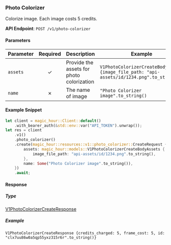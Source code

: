 
### Photo Colorizer <a name="create"></a>

Colorize image. Each image costs 5 credits.

**API Endpoint**: `POST /v1/photo-colorizer`

#### Parameters

| Parameter | Required | Description | Example |
|-----------|:--------:|-------------|--------|
| `assets` | ✓ | Provide the assets for photo colorization | `V1PhotoColorizerCreateBodyAssets {image_file_path: "api-assets/id/1234.png".to_string()}` |
| `name` | ✗ | The name of image | `"Photo Colorizer image".to_string()` |

#### Example Snippet

```rust
let client = magic_hour::Client::default()
    .with_bearer_auth(&std::env::var("API_TOKEN").unwrap());
let res = client
    .v1()
    .photo_colorizer()
    .create(magic_hour::resources::v1::photo_colorizer::CreateRequest {
        assets: magic_hour::models::V1PhotoColorizerCreateBodyAssets {
            image_file_path: "api-assets/id/1234.png".to_string(),
        },
        name: Some("Photo Colorizer image".to_string()),
    })
    .await;
```

#### Response

##### Type
[V1PhotoColorizerCreateResponse](/src/models/v1_photo_colorizer_create_response.rs)

##### Example
`V1PhotoColorizerCreateResponse {credits_charged: 5, frame_cost: 5, id: "clx7uu86w0a5qp55yxz315r6r".to_string()}`
